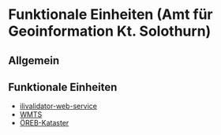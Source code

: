 # Funktionale Einheiten (Amt für Geoinformation Kt. Solothurn)

## Allgemein

## Funktionale Einheiten

- [ilivalidator-web-service](ilivalidator-web-service/README.md)
- [WMTS](wmts/README.md)
- [ÖREB-Kataster](oereb-kataster/README.md)


